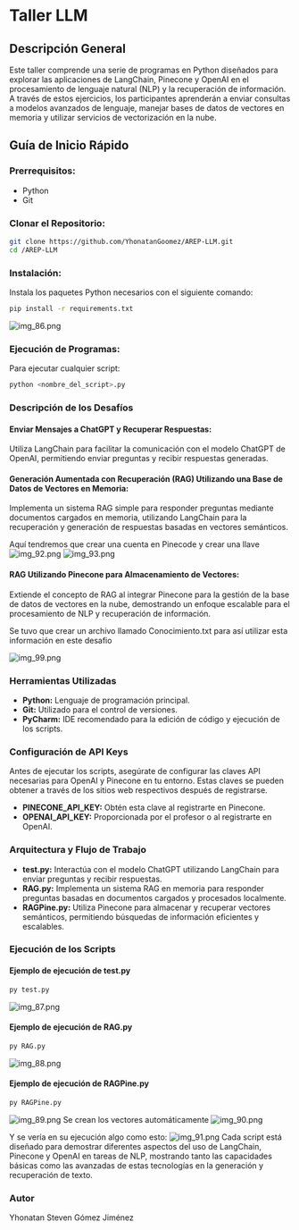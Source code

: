 # Taller LLM

## Descripción General
Este taller comprende una serie de programas en Python diseñados para explorar las aplicaciones de LangChain, Pinecone y OpenAI en el procesamiento de lenguaje natural (NLP) y la recuperación de información. A través de estos ejercicios, los participantes aprenderán a enviar consultas a modelos avanzados de lenguaje, manejar bases de datos de vectores en memoria y utilizar servicios de vectorización en la nube.

## Guía de Inicio Rápido

### Prerrequisitos:
- Python
- Git

### Clonar el Repositorio:
```bash
git clone https://github.com/YhonatanGoomez/AREP-LLM.git
cd /AREP-LLM
```
### Instalación:
Instala los paquetes Python necesarios con el siguiente comando:

```bash
pip install -r requirements.txt
```
![img_86.png](img/img_86.png)

### Ejecución de Programas:
Para ejecutar cualquier script:

```bash
python <nombre_del_script>.py
```

### Descripción de los Desafíos
#### Enviar Mensajes a ChatGPT y Recuperar Respuestas:
Utiliza LangChain para facilitar la comunicación con el modelo ChatGPT de OpenAI, permitiendo enviar preguntas y recibir respuestas generadas.

#### Generación Aumentada con Recuperación (RAG) Utilizando una Base de Datos de Vectores en Memoria:
Implementa un sistema RAG simple para responder preguntas mediante documentos cargados en memoria, utilizando LangChain para la recuperación y generación de respuestas basadas en vectores semánticos.

Aquí tendremos que crear una cuenta en Pinecode y crear una llave
![img_92.png](img/img_92.png)
![img_93.png](img/img_93.png)

#### RAG Utilizando Pinecone para Almacenamiento de Vectores:
Extiende el concepto de RAG al integrar Pinecone para la gestión de la base de datos de vectores en la nube, demostrando un enfoque escalable para el procesamiento de NLP y recuperación de información.

Se tuvo que crear un archivo llamado Conocimiento.txt para así utilizar esta información en este desafio

![img_99.png](img/img_99.png)

### Herramientas Utilizadas
- **Python:** Lenguaje de programación principal.
- **Git:** Utilizado para el control de versiones.
- **PyCharm:** IDE recomendado para la edición de código y ejecución de los scripts.

### Configuración de API Keys
Antes de ejecutar los scripts, asegúrate de configurar las claves API necesarias para OpenAI y Pinecone en tu entorno. Estas claves se pueden obtener a través de los sitios web respectivos después de registrarse.

- **PINECONE_API_KEY:** Obtén esta clave al registrarte en Pinecone.
- **OPENAI_API_KEY:** Proporcionada por el profesor o al registrarte en OpenAI.

### Arquitectura y Flujo de Trabajo
- **test.py:** Interactúa con el modelo ChatGPT utilizando LangChain para enviar preguntas y recibir respuestas.
- **RAG.py:** Implementa un sistema RAG en memoria para responder preguntas basadas en documentos cargados y procesados localmente.
- **RAGPine.py:** Utiliza Pinecone para almacenar y recuperar vectores semánticos, permitiendo búsquedas de información eficientes y escalables.

### Ejecución de los Scripts
#### Ejemplo de ejecución de test.py
```bash
py test.py
```
![img_87.png](img/img_87.png)
#### Ejemplo de ejecución de RAG.py
```bash
py RAG.py
```
![img_88.png](img/img_88.png)
#### Ejemplo de ejecución de RAGPine.py
```bash
py RAGPine.py
```
![img_89.png](img/img_89.png)
Se crean los vectores automáticamente
![img_90.png](img/img_90.png)

Y se vería en su ejecución algo como esto:
![img_91.png](img/img_91.png)
Cada script está diseñado para demostrar diferentes aspectos del uso de LangChain, Pinecone y OpenAI en tareas de NLP, mostrando tanto las capacidades básicas como las avanzadas de estas tecnologías en la generación y recuperación de texto.

### Autor
Yhonatan Steven Gómez Jiménez